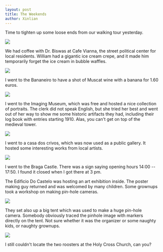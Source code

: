 ```yaml
---
layout: post
title: The Weekends
author: Xinlian
---
```


Time to tighten up some loose ends from our walking tour yesterday.

![](/images/IMG_20191117_131714_2.jpg)

We had coffee with Dr. Biswas at Cafe Vianna, the street political center for local residents.  William had a gigantic ice cream crepe, and it made him temporarily forget the ice cream in bubble waffles.

![](/images/IMG_20191117_100910.jpg)

I went to the Bananeiro to have a shot of Muscat wine with a banana for 1.60 euros.

![](/images/IMG_20191117_162942.jpg)

I went to the Imaging Museum, which was free and hosted a nice collection of portraits.  The clerk did not speak English, but she tried her best and went out of her way to show me some historic artifacts they had, including their log book with entries starting 1910.  Alas, you can't get on top of the medieval tower.

![](/images/gif-crivos.gif)

I went to a casa dos crivos, which was now used as a public gallery.  It hosted some interesting works from local artists.

![](/images/MVIMG_20191117_161024.jpg)

I went to the Braga Castle.  There was a sign saying opening hours 14:00 -- 17:50.  I found it  closed when I got there at 3 pm.

The Edificio Do Castelo was hosting an art exhibition inside.  The poster making guy returned and was welcomed by many children.  Some grownups took a workshop on making pin-hole cameras.  

![](/images/IMG_20191117_160736_2.jpg)

They set also up a big tent which was used to make a huge pin-hole camera.  Somebody obviously traced the pinhole image with markers directly on the tent.  Not sure whether it was the organizer or some naughty kids, or naughty grownups.

![](/images/IMG_20191117_104500.jpg)

I still couldn't locate the two roosters at the Holy Cross Church, can you?
